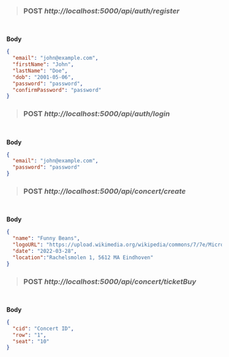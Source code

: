 > ### **POST** *http://localhost:5000/api/auth/register*

<br> 

**Body** 
```JSON
{
  "email": "john@example.com",
  "firstName": "John",
  "lastName": "Doe",
  "dob": "2001-05-06",
  "password": "password",
  "confirmPassword": "password"
}
```

> ### **POST** *http://localhost:5000/api/auth/login*

<br>

**Body**
```JSON
{
  "email": "john@example.com",
  "password": "password"
}
```

> ### **POST** *http://localhost:5000/api/concert/create*

<br>

**Body**
```JSON
{
  "name": "Funny Beans",
  "logoURL": "https://upload.wikimedia.org/wikipedia/commons/7/7e/Microsoft_Edge_logo_%282019%29.png",
  "date": "2022-03-28",
  "location":"Rachelsmolen 1, 5612 MA Eindhoven"
}
```

> ### **POST** *http://localhost:5000/api/concert/ticketBuy*

<br>

**Body**
```JSON
{
  "cid": "Concert ID",
  "row": "1",
  "seat": "10"
}
```